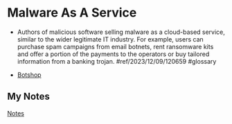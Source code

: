 # Malware As A Service
- Authors of malicious software selling malware as a cloud-based service, similar to the wider legitimate IT industry. For example, users can purchase spam campaigns from email botnets, rent ransomware kits and offer a portion of the payments to the operators or buy tailored information from a banking trojan.  #ref/2023/12/09/120659 #glossary

- [Botshop](botshop.md)
## My Notes
[Notes](mynotes/malware-as-a-service-notes.md)
